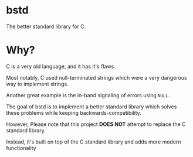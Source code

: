 # bstd

The better standard library for C.

# Why?

C is a very old language, and it has it's flaws.  

Most notably, C used null-terminated strings which were a very dangerous way to implement strings.  

Another great example is the in-band signaling of errors using `NULL`.  

The goal of bstd is to implement a better standard library which solves these problems while keeping backwards-compatibility.  

However, Please note that this project **DOES NOT** attempt to replace the C standard library.  

Instead, it's built on top of the C standard library and adds more modern functionality  